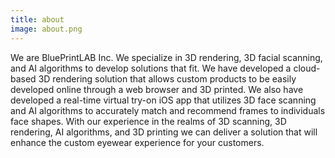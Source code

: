 ```yaml
---
title: about
image: about.png
---
```

We are BluePrintLAB Inc. We specialize in 3D rendering, 3D facial scanning, and AI algorithms to develop solutions that fit. We have developed a cloud-based 3D rendering solution that allows custom products to be easily developed online through a web browser and 3D printed. We also have developed a real-time virtual try-on iOS app that utilizes 3D face scanning and AI algorithms to accurately match and recommend frames to individuals face shapes. With our experience in the realms of 3D scanning, 3D rendering, AI algorithms, and 3D printing we can deliver a solution that will enhance the custom eyewear experience for your customers.